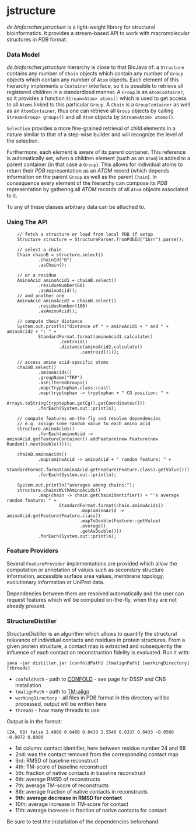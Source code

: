 # jstructure

*de.bioforscher.jstructure* is a light-weight library for structural bioinformatics. It provides
a stream-based API to work with macromolecular structures in *PDB* format.

### Data Model
*de.bioforscher.jstructure* hierarchy is close to that BioJava of: a `Structure` contains any
number of `Chain` objects which contain any number of `Group` objects which
contain any number of `Atom` objects. Each element of this hierarchy implements
a `Container` interface, so it is possible to retrieve all registered children
in a standardized manner. A `Group` is an `AtomContainer`, so it provides
a function `Stream<Atom> atoms()` which is used to get access to all `Atoms`
linked to this particular `Group`. A `Chain` is a `GroupContainer` as well
as an `AtomContainer`, thus one can retrieve all `Group` objects by calling
`Stream<Group> groups()` and all `Atom` objects by `Stream<Atom> atoms()`.
  
`Selection` provides a more fine-grained retrieval of child elements in a nature similar to
that of a step-wise builder and will recognize the level of the selection.
 
Furthermore, each element is aware of its parent container. This reference is
automatically set, when a children element (such as an `Atom`) is added to a
parent container (in that case a `Group`). This allows for individual atoms
to return their *PDB* representation as an *ATOM* record (which depends
information on the parent `Group` as well as the parent `Chain`). In
consequence every element of the hierarchy can compose its *PDB* representation
by gathering all *ATOM* records of all `Atom` objects associated to it.
 
To any of these classes arbitrary data can be attached to.

### Using The API
        // fetch a structure or load from local PDB if setup
        Structure structure = StructureParser.fromPdbId("1brr").parse();

        // select a chain
        Chain chainB = structure.select()
                .chainId("B")
                .asChain();

        // or a residue
        AminoAcid aminoAcid1 = chainB.select()
                .residueNumber(60)
                .asAminoAcid();
        // and another one
        AminoAcid aminoAcid2 = chainB.select()
                .residueNumber(100)
                .asAminoAcid();

        // compute their distance
        System.out.println("distance of " + aminoAcid1 + " and " + aminoAcid2 + ": " +
                StandardFormat.format(aminoAcid1.calculate()
                        .centroid()
                        .distance(aminoAcid2.calculate()
                                .centroid())));

        // access amino acid-specific atoms
        chainB.select()
                .aminoAcids()
                .groupName("TRP")
                .asFilteredGroups()
                .map(Tryptophan.class::cast)
                .map(tryptophan -> tryptophan + " CG position: " +
                        Arrays.toString(tryptophan.getCg().getCoordinates()))
                .forEach(System.out::println);

        // compute features on-the-fly and resolve dependencies
        // e.g. assign some random value to each amino acid
        structure.aminoAcids()
                .forEach(aminoAcid -> aminoAcid.getFeatureContainer().addFeature(new Feature(new Random().nextDouble())));

        chainB.aminoAcids()
                .map(aminoAcid -> aminoAcid + " random feature: " +
                        StandardFormat.format(aminoAcid.getFeature(Feature.class).getValue()))
                .forEach(System.out::println);

        System.out.println("averages among chains:");
        structure.chainsWithAminoAcids()
                .map(chain -> chain.getChainIdentifier() + "'s average random feature: " +
                        StandardFormat.format(chain.aminoAcids()
                                .map(aminoAcid -> aminoAcid.getFeature(Feature.class))
                                .mapToDouble(Feature::getValue)
                                .average()
                                .getAsDouble()))
                .forEach(System.out::println);

### Feature Providers

Several `FeatureProvider` implementations are provided which allow the computation or 
annotation of values such as secondary structure information, accessible surface area values,
membrane topology, evolutionary information or UniProt data.
 
Dependencies between them are resolved automatically and the user can request features which
will be computed on-the-fly, when they are not already present.

### StructureDistiller

StructureDistiller is an algorithm which allows to quantify the structural relevance of individual 
contacts and residues in protein structures. From a given protein structure, a contact map is extracted 
and subsequently the influence of each contact on reconstruction fidelity is evaluated. Run it with:

    java -jar distiller.jar [confoldPath] [tmalignPath] [workingDirectory] [threads]

* `confoldPath` - path to [CONFOLD](https://github.com/multicom-toolbox/CONFOLD) - see page for DSSP 
and CNS installation
* `tmalignPath` - path to [TM-align](https://zhanglab.ccmb.med.umich.edu/TM-align/)
* `workingDirectory` - all files in PDB format in this directory will be processed, output will be 
written here
* `threads` - how many threads to use

Output is in the format:

    (24, 68) false 2.4960 0.6408 0.0433 2.5540 0.6337 0.0433 -0.0580 -0.0072 0.0000
    
* 1st column: contact identifier, here between residue number 24 and 68
* 2nd: was the contact removed from the corresponding contact map
* 3rd: RMSD of baseline reconstruct
* 4th: TM-score of baseline reconstruct
* 5th: fraction of native contacts in baseline reconstruct
* 6th: average RMSD of reconstructs
* 7th: average TM-score of reconstructs
* 8th: average fraction of native contacts in reconstructs
* **9th: average decrease in RMSD for contact**
* 10th: average increase in TM-score for contact
* 11th: average increase in fraction of native contacts for contact

Be sure to test the installation of the dependencies beforehand.
